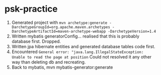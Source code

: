 # psk-practice

1) Generated project with `mvn archetype:generate -DarchetypeGroupId=org.apache.maven.archetypes -DarchetypeArtifactId=maven-archetype-webapp -DarchetypeVersion=1.4`
2) Written mybatis generatorConfig... realised that this is probably database first. Dropped.
3) Written jpa hibernate entities and generated database tables code first.
4) Encountered `General error: "java.lang.IllegalStateException: Unable to read the page at position` Could not resolved it any other way than deleting db and recreating.
4) Back to mybatis, mvn mybatis-generator:generate